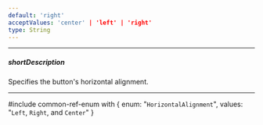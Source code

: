 ```yaml
---
default: 'right'
acceptValues: 'center' | 'left' | 'right'
type: String
---
```

---
##### shortDescription
Specifies the button's horizontal alignment.

---
#include common-ref-enum with {
    enum: "`HorizontalAlignment`",
    values: "`Left`, `Right`, and `Center`"
}